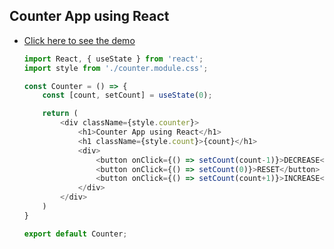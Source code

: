 ## Counter App using React

- [Click here to see the demo](https://using-react-counter-app.netlify.app/)

    ```JavaScript
    import React, { useState } from 'react';
    import style from './counter.module.css';

    const Counter = () => {
        const [count, setCount] = useState(0);

        return (
            <div className={style.counter}>
                <h1>Counter App using React</h1>
                <h1 className={style.count}>{count}</h1>
                <div>
                    <button onClick={() => setCount(count-1)}>DECREASE</button>
                    <button onClick={() => setCount(0)}>RESET</button>
                    <button onClick={() => setCount(count+1)}>INCREASE</button>
                </div>
            </div>
        )
    }

    export default Counter;
    ```